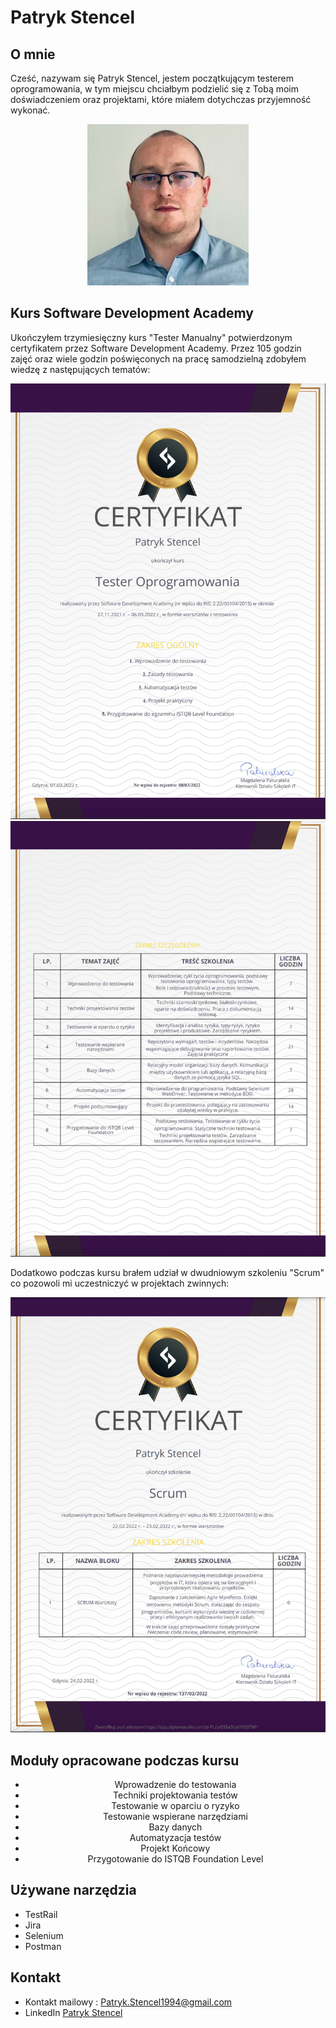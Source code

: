 # Patryk Stencel

## O mnie
Cześć, nazywam się Patryk Stencel, jestem początkującym testerem oprogramowania, w tym miejscu chciałbym podzielić się z Tobą moim doświadczeniem oraz projektami, które miałem dotychczas przyjemność wykonać.
<center>

![image](https://github.com/PatrykStencel/Portfolio/blob/main/img/me.jpg?raw=true)


</center>

## Kurs Software Development Academy
Ukończyłem trzymiesięczny kurs "Tester Manualny" potwierdzonym certyfikatem przez Software Development Academy. Przez 105 godzin zajęć oraz wiele godzin poświęconych na pracę samodzielną zdobyłem wiedzę z następujących tematów:

![image](https://github.com/PatrykStencel/Portfolio/blob/main/img/1.png)
![image](https://github.com/PatrykStencel/Portfolio/blob/main/img/2.png)

Dodatkowo podczas kursu brałem udział w dwudniowym szkoleniu "Scrum" co pozowoli mi uczestniczyć w projektach zwinnych:

![image](https://github.com/PatrykStencel/Portfolio/blob/main/img/scrum.png)

## Moduły opracowane podczas kursu
<center>

* Wprowadzenie do testowania
* Techniki projektowania testów
* Testowanie w oparciu o ryzyko
* Testowanie wspierane narzędziami
* Bazy danych
* Automatyzacja testów 
* Projekt Końcowy
* Przygotowanie do ISTQB Foundation Level

</center>


## Używane narzędzia
* TestRail
* Jira
* Selenium
* Postman


## Kontakt

* Kontakt mailowy : Patryk.Stencel1994@gmail.com
* LinkedIn [Patryk Stencel](https://www.linkedin.com/in/patrykst/)
